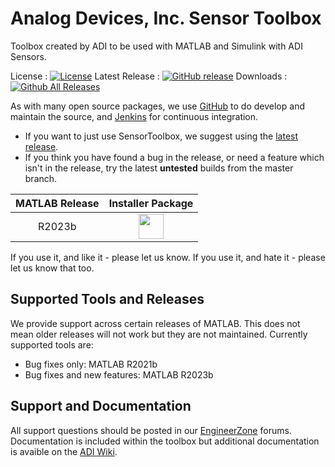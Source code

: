 # Analog Devices, Inc. Sensor Toolbox

Toolbox created by ADI to be used with MATLAB and Simulink with ADI Sensors.

License : [![License](https://img.shields.io/badge/license-LGPL2-blue.svg)](https://github.com/analogdevicesinc/SensorToolbox/blob/master/LICENSE)
Latest Release : [![GitHub release](https://img.shields.io/github/release/analogdevicesinc/SensorToolbox.svg)](https://github.com/analogdevicesinc/SensorToolbox/releases/latest)
Downloads :  [![Github All Releases](https://img.shields.io/github/downloads/analogdevicesinc/SensorToolbox/total.svg)](https://github.com/analogdevicesinc/SensorToolbox/releases/latest)

As with many open source packages, we use [GitHub](https://github.com/analogdevicesinc/SensorToolbox) to do develop and maintain the source, and [Jenkins](https://jenkins.io/) for continuous integration.
  - If you want to just use SensorToolbox, we suggest using the [latest release](https://github.com/analogdevicesinc/SensorToolbox/releases/latest).
  - If you think you have found a bug in the release, or need a feature which isn't in the release, try the latest **untested** builds from the master branch.

| MATLAB Release |  Installer Package  |
|:--------------:|:-------------------:|
| R2023b         | <a href="http://swdownloads.analog.com/cse/toolboxes/sensor/master/AnalogDevicesSensorToolbox_v23.2.1.mltbx"><img src="https://upload.wikimedia.org/wikipedia/commons/2/21/Matlab_Logo.png" data-canonical-src="https://upload.wikimedia.org/wikipedia/commons/2/21/Matlab_Logo.png" height="40" /></a>|

If you use it, and like it - please let us know. If you use it, and hate it - please let us know that too.

## Supported Tools and Releases

We provide support across certain releases of MATLAB. This does not mean older releases will not work but they are not maintained. Currently supported tools are:
- Bug fixes only: MATLAB R2021b
- Bug fixes and new features: MATLAB R2023b

## Support and Documentation

All support questions should be posted in our [EngineerZone](https://ez.analog.com/linux-device-drivers/linux-software-drivers) forums. Documentation is included within the toolbox but additional documentation is avaible on the [ADI Wiki](https://wiki.analog.com/resources/eval/user-guides/matlab_bsp).
